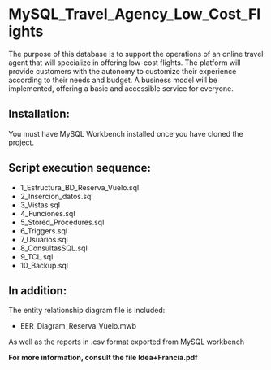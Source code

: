 # MySQL_Travel_Agency_Low_Cost_Flights
The purpose of this database is to support the operations of an online travel agent that will specialize in offering low-cost flights. The platform will provide customers with the autonomy to customize their experience according to their needs and budget. A business model will be implemented, offering a basic and accessible service for everyone.

## Installation:
You must have MySQL Workbench installed once you have cloned the project.

## Script execution sequence:
- 1_Estructura_BD_Reserva_Vuelo.sql
- 2_Insercion_datos.sql
- 3_Vistas.sql
- 4_Funciones.sql
- 5_Stored_Procedures.sql
- 6_Triggers.sql
- 7_Usuarios.sql
- 8_ConsultasSQL.sql
- 9_TCL.sql
- 10_Backup.sql

## In addition:

The entity relationship diagram file is included:

- EER_Diagram_Reserva_Vuelo.mwb

As well as the reports in .csv format exported from MySQL workbench

**For more information, consult the file Idea+Francia.pdf**
